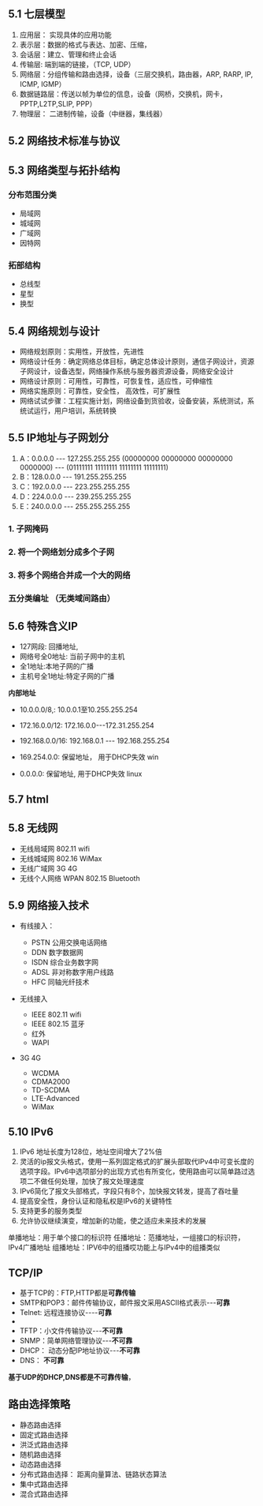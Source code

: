 ## 5.1 七层模型

1. 应用层： 实现具体的应用功能
2. 表示层：数据的格式与表达、加密、压缩，
3. 会话层：建立、管理和终止会话
4. 传输层: 端到端的链接，（TCP, UDP）
5. 网络层：分组传输和路由选择，设备（三层交换机，路由器，ARP, RARP, IP, ICMP, IGMP）
6. 数据链路层：传送以帧为单位的信息，设备（网桥，交换机，网卡，PPTP,L2TP,SLIP, PPP）
7. 物理层： 二进制传输，设备（中继器，集线器）

## 5.2 网络技术标准与协议

## 5.3 网络类型与拓扑结构

### 分布范围分类

- 局域网
- 城域网
- 广域网
- 因特网

### 拓部结构

- 总线型
- 星型
- 换型

## 5.4 网络规划与设计

- 网络规划原则：实用性，开放性，先进性
- 网络设计任务：确定网络总体目标，确定总体设计原则，通信子网设计，资源子网设计，设备选型，网络操作系统与服务器资源设备，网络安全设计
- 网络设计原则：可用性，可靠性，可恢复性，适应性，可伸缩性
- 网络实施原则：可靠性，安全性， 高效性，可扩展性
- 网络试试步骤：工程实施计划，网络设备到货验收，设备安装，系统测试，系统试运行，用户培训，系统转换

## 5.5 IP地址与子网划分

1. A：0.0.0.0 --- 127.255.255.255 (00000000 00000000 00000000 0000000) --- (01111111 11111111 11111111 11111111)
2. B：128.0.0.0 --- 191.255.255.255
4. C：192.0.0.0 --- 223.255.255.255
5. D：224.0.0.0 --- 239.255.255.255
7. E：240.0.0.0 --- 255.255.255.255

### 1. 子网掩码

### 2. 将一个网络划分成多个子网

### 3. 将多个网络合并成一个大的网络

### 五分类编址 （无类域间路由）

## 5.6 特殊含义IP

- 127网段: 回播地址,
- 网络号全0地址: 当前子网中的主机
- 全1地址:本地子网的广播
- 主机号全1地址:特定子网的广播

**内部地址**

- 10.0.0.0/8,: 10.0.0.1至10.255.255.254
- 172.16.0.0/12: 172.16.0.0---172.31.255.254
- 192.168.0.0/16: 192.168.0.1 --- 192.168.255.254


- 169.254.0.0: 保留地址， 用于DHCP失效 win
- 0.0.0.0: 保留地址, 用于DHCP失效 linux

## 5.7 html

## 5.8 无线网

- 无线局域网 802.11 wifi
- 无线城域网 802.16 WiMax
- 无线广域网 3G 4G
- 无线个人网络 WPAN 802.15 Bluetooth

## 5.9 网络接入技术

- 有线接入：
    - PSTN 公用交换电话网络
    - DDN 数字数据网
    - ISDN 综合业务数字网
    - ADSL 非对称数字用户线路
    - HFC 同轴光纤技术

- 无线接入
    - IEEE 802.11 wifi
    - IEEE 802.15 蓝牙
    - 红外
    - WAPI

- 3G 4G
    - WCDMA
    - CDMA2000
    - TD-SCDMA
    - LTE-Advanced
    - WiMax

## 5.10 IPv6

1. IPv6 地址长度为128位，地址空间增大了2%倍
2. 灵活的ip报文头格式，使用一系列固定格式的扩展头部取代IPv4中可变长度的选项字段。IPv6中选项部分的出现方式也有所变化，使用路由可以简单路过选项二不做任何处理，加快了报文处理速度
3. IPv6简化了报文头部格式，字段只有8个，加快报文转发，提高了吞吐量
4. 提高安全性，身份认证和隐私权是IPv6的关键特性
5. 支持更多的服务类型
6. 允许协议继续演变，增加新的功能，使之适应未来技术的发展

单播地址：用于单个接口的标识符 任播地址：范播地址，一组接口的标识符，IPv4广播地址 组播地址：IPV6中的组播哎功能上与IPv4中的组播类似

## TCP/IP

- 基于TCP的：FTP,HTTP都是**可靠传输**
- SMTP和POP3：邮件传输协议，邮件报文采用ASCII格式表示---**可靠**
- Telnet: 远程连接协议----**可靠**
-
- TFTP：小文件传输协议---**不可靠**
- SNMP：简单网络管理协议---**不可靠**
- DHCP： 动态分配IP地址协议---**不可靠**
- DNS： **不可靠**

**基于UDP的DHCP,DNS都是不可靠传输**，

## 路由选择策略

- 静态路由选择
- 固定式路由选择
- 洪泛式路由选择
- 随机路由选择
- 动态路由选择
- 分布式路由选择： 距离向量算法、链路状态算法
- 集中式路由选择
- 混合式路由选择